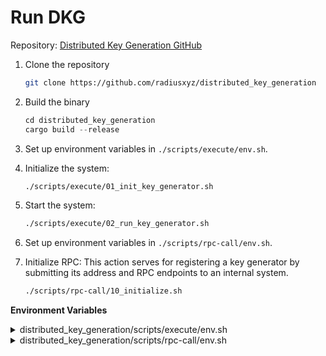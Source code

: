 # Run DKG

Repository: [Distributed Key Generation GitHub](https://github.com/radiusxyz/distributed_key_generation)

1.  Clone the repository

    ```sh
    git clone https://github.com/radiusxyz/distributed_key_generation
    ```
2.  Build the binary

    ```jsx
    cd distributed_key_generation
    cargo build --release
    ```
3. Set up environment variables in `./scripts/execute/env.sh`.
4.  Initialize the system:

    ```bash
    ./scripts/execute/01_init_key_generator.sh
    ```
5.  Start the system:

    ```bash
    ./scripts/execute/02_run_key_generator.sh
    ```
6. Set up environment variables in `./scripts/rpc-call/env.sh`.
7.  Initialize RPC: This action serves for registering a key generator by submitting its address and RPC endpoints to an internal system.

    ```bash
    ./scripts/rpc-call/10_initialize.sh
    ```

**Environment Variables**

<details>

<summary>distributed_key_generation/scripts/execute/env.sh</summary>

```sh
#!/bin/bash

#!/bin/bash
CURRENT_PATH="$( cd -- "$(dirname "$0")" >/dev/null 2>&1 ; pwd -P )"
PROJECT_ROOT_PATH="$( cd $SCRIPT_PATH/../.. >/dev/null 2>&1 ; pwd -P )"

BIN_FILE_NAME="key-generator"
BIN_PATH="$PROJECT_ROOT_PATH/scripts/$BIN_FILE_NAME"

DATA_PATH=$PROJECT_ROOT_PATH/data
CONFIG_FILE_PATH=$DATA_PATH/Config.toml
PRIVATE_KEY_PATH=$DATA_PATH/signing_key

# Copy the new version's binary to the scripts directory
if [[ -f "$PROJECT_ROOT_PATH/target/release/$BIN_FILE_NAME" ]]; then
  cp $PROJECT_ROOT_PATH/target/release/$BIN_FILE_NAME $PROJECT_ROOT_PATH/scripts
fi

# Check if the binary exists
if [[ ! -f "$BIN_PATH" ]]; then
  echo "Error: Keygenerator binary not found at $BIN_PATH"
  echo "Please run this command 'cp $PROJECT_ROOT_PATH/target/release/$BIN_FILE_NAME $PROJECT_ROOT_PATH/scripts' after building the project"
  exit 1
fi

# ONLY THE FOLLOWING VARIABLES SHOULD BE CHANGED

# Below are the environment variables required for setting up the Distributed Key Generator.

# ============================
# 🔄 RPC Endpoints
# ============================

# Internal RPC URL  
# Used to add a node to the Distributed Key Management System (DKG).  
KEY_GENERATOR_INTERNAL_RPC_URL="http://127.0.0.1:7200"  # Internal IP - Please change this IP.

# Cluster RPC URL  
# Used for communication within the DKG cluster.  
KEY_GENERATOR_CLUSTER_RPC_URL="http://127.0.0.1:7300"  # External IP - Please change this IP.

# External RPC URL  
# Used for retrieving SKDE parameters, encryption keys, and decryption keys from the DKG.  
KEY_GENERATOR_EXTERNAL_RPC_URL="http://127.0.0.1:7100"  # External IP - Please change this IP.

# ============================
# 🔑 Wallet Address
# ============================

# Key Generator Address  
# Used to retrieve the list of RPC URLs from the seeder,  
# registered through the Liveness Radius contract (TBD).  
KEY_GENERATOR_ADDRESS="0xf39Fd6e51aad88F6F4ce6aB8827279cffFb92266"  # Please change this key generator address.

```

</details>

<details>

<summary>distributed_key_generation/scripts/rpc-call/env.sh</summary>

```sh
#!/bin/bash

# Below are the environment variables required for setting up the Distributed Key Generator.

# ============================
# 🔄 RPC Endpoints
# ============================

# Internal RPC URL  
# Used to add a node to the Distributed Key Management System (DKG).  
KEY_GENERATOR_INTERNAL_RPC_URL="http://127.0.0.1:7200"  # Internal IP - Please change this IP.

# Cluster RPC URL  
# Used for communication within the DKG cluster.  
KEY_GENERATOR_CLUSTER_RPC_URL="http://127.0.0.1:7300"  # External IP - Please change this IP.

# External RPC URL  
# Used for retrieving SKDE parameters, encryption keys, and decryption keys from the DKG.  
KEY_GENERATOR_EXTERNAL_RPC_URL="http://127.0.0.1:7100"  # External IP - Please change this IP.

# ============================
# 🔑 Wallet Address
# ============================

# Key Generator Address  
# Used to retrieve the list of RPC URLs from the seeder,  
# registered through the Liveness Radius contract (TBD).  
KEY_GENERATOR_ADDRESS="0xf39Fd6e51aad88F6F4ce6aB8827279cffFb92266"  # Please change this key generator address.

```

</details>
